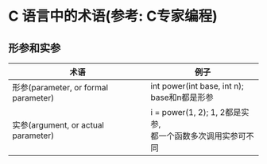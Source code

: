 # C 语言中的术语(参考: C专家编程)

## 形参和实参

|术语|例子|
|---|---|
|形参(parameter, or formal parameter)|int power(int base, int n);<br> base和n都是形参|
|实参(argument, or actual parameter)| i = power(1, 2); 1, 2都是实参,<br>都一个函数多次调用实参可不同|
